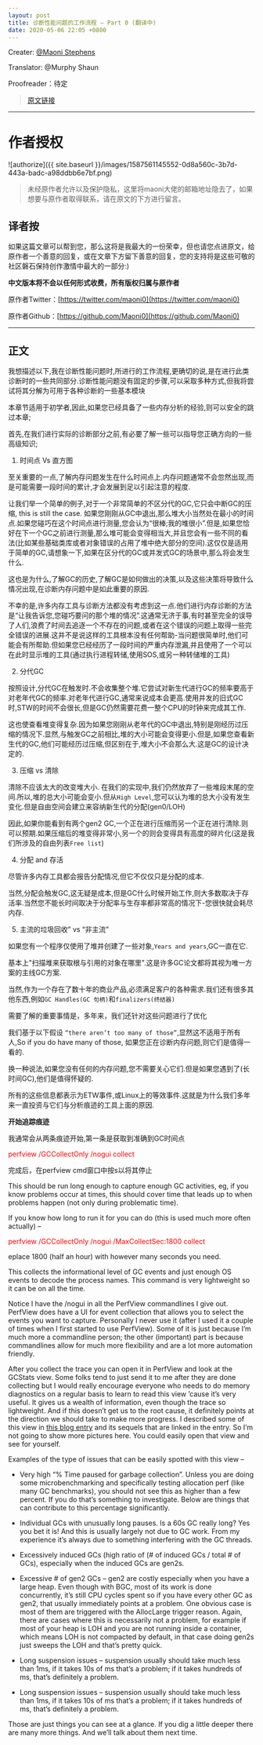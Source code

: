 ```yaml
---
layout: post
title: 诊断性能问题的工作流程 – Part 0 (翻译中)
date: 2020-05-06 22:05 +0800
---
```


Creater:        [@Maoni Stephens](https://twitter.com/maoni0)

Translator:     @Murphy Shaun

Proofreader：待定

> [原文链接](https://devblogs.microsoft.com/dotnet/work-flow-of-diagnosing-memory-performance-issues-part-0)

---
# 作者授权

![authorize]({{ site.baseurl }}/images/1587561145552-0d8a560c-3b7d-443a-badc-a98ddbb6e7bf.png)

> 未经原作者允许以及保护隐私，这里将maoni大佬的邮箱地址隐去了，如果想要与原作者取得联系，请在原文的下方进行留言。

## 译者按

如果这篇文章可以帮到您，那么这将是我最大的一份荣幸，但也请您点进原文，给原作者一个善意的回复，或在文章下方留下善意的回复，您的支持将是这些可敬的社区磐石保持创作激情中最大的一部分:)

<b>中文版本将不会以任何形式收费，所有版权归属与原作者</b>

原作者Twitter：[https://twitter.com/maoni0](https://twitter.com/maoni0)

原作者Github：[https://github.com/Maoni0](https://github.com/Maoni0)

---
## 正文

我想描述以下,我在诊断性能问题时,所进行的工作流程,更确切的说,是在进行此类诊断时的一些共同部分.诊断性能问题没有固定的步骤,可以采取多种方式,但我将尝试将其分解为可用于各种诊断的一些基本模块

本章节适用于初学者,因此,如果您已经具备了一些内存分析的经验,则可以安全的跳过本章;

首先,在我们进行实际的诊断部分之前,有必要了解一些可以指导您正确方向的一些高级知识;

1) 时间点 Vs 直方图

至关重要的一点,了解内存问题发生在什么时间点上.内存问题通常不会忽然出现,而是可能需要一段时间的累计,才会发展到足以引起注意的程度.

让我们举一个简单的例子,对于一个非常简单的不区分代的GC,它只会中断GC的压缩, this is still the case. 如果您刚刚从GC中退出,那么堆大小当然处在最小的时间点.如果您碰巧在这个时间点进行测量,您会认为“很棒;我的堆很小”.但是,如果您恰好在下一个GC之前进行测量,那么堆可能会变得相当大,并且您会有一些不同的看法(比如某些基础类库或者对象错误的占用了堆中绝大部分的空间).这仅仅是适用于简单的GC,请想象一下,如果在区分代的GC或并发式GC的场景中,那么将会发生什么.

这也是为什么,了解GC的历史,了解GC是如何做出的决策,以及这些决策将导致什么情况出现,在诊断内存问题中是如此重要的原因.

不幸的是,许多内存工具与诊断方法都没有考虑到这一点.他们进行内存诊断的方法是“让我告诉您,您碰巧要问的那个堆的情况”.这通常无济于事,有时甚至完全的误导了人们,浪费了时间去追逐一个不存在的问题,或者在这个错误的问题上取得一些完全错误的进展.这并不是说这样的工具根本没有任何帮助-当问题很简单时,他们可能会有所帮助.但如果您已经经历了一段时间的严重内存泄漏,并且使用了一个可以在此时显示堆的工具(通过执行进程转储,使用SOS,或另一种转储堆的工具)

2) 分代GC

按照设计,分代GC在触发时.不会收集整个堆.它尝试对新生代进行GC的频率要高于对老年代GC的频率.对老年代进行GC,通常来说成本会更高.使用并发的旧式GC时,STW的时间不会很长,但是GC仍然需要花费一整个CPU的时钟来完成其工作.

<!-- `todo` 这段翻译的并不好,考虑一下重构.感觉作者想表达的应该是,对老年代与新生代GC的差别

This also makes looking at the heap much more complicated because if you are fresh out of an old gen GC, especially a compacting one, you obviously have a potentially way smaller heap size than if you were right before that GC is triggered; but if you look at young gen GCs, they could be compacting but the difference is heap size isn’t as much and that’s by design. -->

这也使查看堆变得复杂.因为如果您刚刚从老年代的GC中退出,特别是刚经历过压缩的情况下.显然,与触发GC之前相比,堆的大小可能会变得更小.但是,如果您查看新生代的GC,他们可能经历过压缩,但区别在于,堆大小不会那么大.这是GC的设计决定的.


3) 压缩 vs 清除

清除不应该太大的改变堆大小. 在我们的实现中,我们仍然放弃了一些堆段末尾的空间.所以,堆的总大小可能会变小.但从`High Level`,您可以认为堆的总大小没有发生变化.但是自由空间会建立来容纳新生代的分配(gen0/LOH)

<!-- So if you see 2 gen2 GCs, one is compacting and the other is sweeping, it’s expected if the compacting one comes out with a much smaller heap size and the other one with high fragmentation (by design as that’s the free list we built up). -->

因此,如果你能看到有两个gen2 GC,一个正在进行压缩而另一个正在进行清除.则可以预期.如果压缩后的堆变得非常小,另一个的则会变得具有高度的碎片化(这是我们所涉及的自由列表`Free list`)

4) 分配 and 存活

尽管许多内存工具都会报告分配情况,但它不仅仅只是分配的成本.

当然,分配会触发GC,这无疑是成本,但是GC什么时候开始工作,则大多数取决于存活率.当然您不能长时间取决于分配率与生存率都非常高的情况下-您很快就会耗尽内存.

5) 主流的垃圾回收” vs “非主流”

如果您有一个程序仅使用了堆并创建了一些对象,`Years and years`,GC一直在它.

基本上"扫描堆来获取根与引用的对象在哪里".这是许多GC论文都将其视为唯一方案的主线GC方案.

当然,作为一个存在了数十年的商业产品,必须满足客户的各种需求.我们还有很多其他东西,例如`GC Handles(GC 句柄)`和`finalizers(终结器)`

需要了解的重要事情是，多年来，我们还针对这些问题进行了优化

我们基于以下假设 `“there aren’t too many of those”`,显然这不适用于所有人,So if you do have many of those, 如果您正在诊断内存问题,则它们是值得一看的.

换一种说法,如果您没有任何的内存问题,您不需要关心它们.但是如果您遇到了(长时间GC),他们是值得怀疑的.

所有的这些信息都表示为ETW事件,或Linux上的等效事件.这就是为什么我们多年来一直投资与它们与分析痕迹的工具上面的原因.

<b>开始追踪痕迹</b>

我通常会从两条痕迹开始,第一条是获取到准确到GC时间点

<span style="color:red">perfview /GCCollectOnly /nogui collect</span>

完成后，在perfview cmd窗口中按s以将其停止

This should be run long enough to capture enough GC activities, eg, if you know problems occur at times, this should cover time that leads up to when problems happen (not only during problematic time).

If you know how long to run it for you can do (this is used much more often actually) –

<span style="color:red">perfview /GCCollectOnly /nogui /MaxCollectSec:1800 collect</span>

eplace 1800 (half an hour) with however many seconds you need.

This collects the informational level of GC events and just enough OS events to decode the process names. This command is very lightweight so it can be on all the time.

Notice I have the /nogui in all the PerfView commandlines I give out. PerfView does have a UI for event collection that allows you to select the events you want to capture. Personally I never use it (after I used it a couple of times when I first started to use PerfView). Some of it is just because I’m much more a commandline person; the other (important) part is because commandlines allow for much more flexibility and are a lot more automation friendly.

After you collect the trace you can open it in PerfView and look at the GCStats view. Some folks tend to just send it to me after they are done collecting but I would really encourage everyone who needs to do memory diagnostics on a regular basis to learn to read this view ’cause it’s very useful. It gives us a wealth of information, even though the trace so lightweight. And if this doesn’t get us to the root cause, it definitely points at the direction we should take to make more progress. I described some of this view in [this blog entry](https://devblogs.microsoft.com/dotnet/gc-etw-events-1/) and its sequels that are linked in the entry. So I’m not going to show more pictures here. You could easily open that view and see for yourself.

Examples of the type of issues that can be easily spotted with this view –

* Very high “% Time paused for garbage collection”. Unless you are doing some microbenchmarking and specifically testing allocation perf (like many GC benchmarks), you should not see this as higher than a few percent. If you do that’s something to investigate. Below are things that can contribute to this percentage significantly.

* Individual GCs with unusually long pauses. Is a 60s GC really long? Yes you bet it is! And this is usually largely not due to GC work. From my experience it’s always due to something interfering with the GC threads.

* Excessively induced GCs (high ratio of (# of induced GCs / total # of GCs), especially when the induced GCs are gen2s.

* Excessive # of gen2 GCs – gen2 are costly especially when you have a large heap. Even though with BGC, most of its work is done concurrently, it’s still CPU cycles spent so if you have every other GC as gen2, that usually immediately points at a problem. One obvious case is most of them are triggered with the AllocLarge trigger reason. Again, there are cases where this is necessarily not a problem, for example if most of your heap is LOH and you are not running inside a container, which means LOH is not compacted by default, in that case doing gen2s just sweeps the LOH and that’s pretty quick.

* Long suspension issues – suspension usually should take much less than 1ms, if it takes 10s of ms that’s a problem; if it takes hundreds of ms, that’s definitely a problem.

* Long suspension issues – suspension usually should take much less than 1ms, if it takes 10s of ms that’s a problem; if it takes hundreds of ms, that’s definitely a problem.

Those are just things you can see at a glance. If you dig a little deeper there are many more things. And we’ll talk about them next time.







